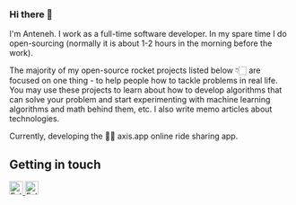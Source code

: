 ### Hi there 👋

I'm Anteneh. I work as a full-time software developer. In my spare time I do open-sourcing (normally it is about 1-2 hours in the morning before the work).

The majority of my open-source rocket projects listed below 👇🏻 are focused on one thing - to help people how to tackle problems in real life. You may use these projects to learn about how to develop algorithms that can solve your problem and start experimenting with machine learning algorithms and math behind them, etc.
I also write memo articles about technologies.

Currently, developing the ✍🏻 axis.app online ride sharing app.

<h2>Getting in touch</h2>
<a href="https://www.linkedin.com/in/anteneh-temesgen-3308301a5/" title="Follow me on LinkedIn" rel="nofollow">
<img width="24" alt="Follow me on LinkedIn" src="https://raw.githubusercontent.com/trekhleb/trekhleb/master/assets/icons/linkedin.svg" style="max-width: 100%;">
</a>
<a href="https://medium.com/@at52" title="Follow me on Medium" rel="nofollow">
  <img width="24" alt="Follow me on Medium" src="https://raw.githubusercontent.com/trekhleb/trekhleb/master/assets/icons/medium.svg" style="max-width: 100%;">
</a>
